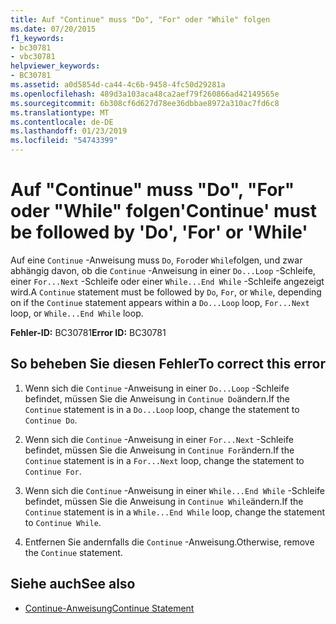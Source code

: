 ```yaml
---
title: Auf "Continue" muss "Do", "For" oder "While" folgen
ms.date: 07/20/2015
f1_keywords:
- bc30781
- vbc30781
helpviewer_keywords:
- BC30781
ms.assetid: a0d5854d-ca44-4c6b-9458-4fc50d29281a
ms.openlocfilehash: 489d3a103aca48ca2aef79f260866ad42149565e
ms.sourcegitcommit: 6b308cf6d627d78ee36dbbae8972a310ac7fd6c8
ms.translationtype: MT
ms.contentlocale: de-DE
ms.lasthandoff: 01/23/2019
ms.locfileid: "54743399"
---
```

# <a name="continue-must-be-followed-by-do-for-or-while"></a><span data-ttu-id="1edd3-102">Auf "Continue" muss "Do", "For" oder "While" folgen</span><span class="sxs-lookup"><span data-stu-id="1edd3-102">'Continue' must be followed by 'Do', 'For' or 'While'</span></span>
<span data-ttu-id="1edd3-103">Auf eine `Continue` -Anweisung muss `Do`, `For`oder `While`folgen, und zwar abhängig davon, ob die `Continue` -Anweisung in einer `Do...Loop` -Schleife, einer `For...Next` -Schleife oder einer `While...End While` -Schleife angezeigt wird.</span><span class="sxs-lookup"><span data-stu-id="1edd3-103">A `Continue` statement must be followed by `Do`, `For`, or `While`, depending on if the `Continue` statement appears within a `Do...Loop` loop, `For...Next` loop, or `While...End While` loop.</span></span>  
  
 <span data-ttu-id="1edd3-104">**Fehler-ID:** BC30781</span><span class="sxs-lookup"><span data-stu-id="1edd3-104">**Error ID:** BC30781</span></span>  
  
## <a name="to-correct-this-error"></a><span data-ttu-id="1edd3-105">So beheben Sie diesen Fehler</span><span class="sxs-lookup"><span data-stu-id="1edd3-105">To correct this error</span></span>  
  
1.  <span data-ttu-id="1edd3-106">Wenn sich die `Continue` -Anweisung in einer `Do...Loop` -Schleife befindet, müssen Sie die Anweisung in `Continue Do`ändern.</span><span class="sxs-lookup"><span data-stu-id="1edd3-106">If the `Continue` statement is in a `Do...Loop` loop, change the statement to `Continue Do`.</span></span>  
  
2.  <span data-ttu-id="1edd3-107">Wenn sich die `Continue` -Anweisung in einer `For...Next` -Schleife befindet, müssen Sie die Anweisung in `Continue For`ändern.</span><span class="sxs-lookup"><span data-stu-id="1edd3-107">If the `Continue` statement is in a `For...Next` loop, change the statement to `Continue For`.</span></span>  
  
3.  <span data-ttu-id="1edd3-108">Wenn sich die `Continue` -Anweisung in einer `While...End While` -Schleife befindet, müssen Sie die Anweisung in `Continue While`ändern.</span><span class="sxs-lookup"><span data-stu-id="1edd3-108">If the `Continue` statement is in a `While...End While` loop, change the statement to `Continue While`.</span></span>  
  
4.  <span data-ttu-id="1edd3-109">Entfernen Sie andernfalls die `Continue` -Anweisung.</span><span class="sxs-lookup"><span data-stu-id="1edd3-109">Otherwise, remove the `Continue` statement.</span></span>  
  
## <a name="see-also"></a><span data-ttu-id="1edd3-110">Siehe auch</span><span class="sxs-lookup"><span data-stu-id="1edd3-110">See also</span></span>
- [<span data-ttu-id="1edd3-111">Continue-Anweisung</span><span class="sxs-lookup"><span data-stu-id="1edd3-111">Continue Statement</span></span>](../../visual-basic/language-reference/statements/continue-statement.md)

